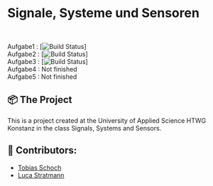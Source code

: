 <h1 align="left">
  Signale, Systeme und Sensoren
</h1>
<br>

Aufgabe1 : [![Build Status](https://travis-ci.org/Tobias-Schoch/Uno.svg?branch=master)]
<br>
Aufgabe2 : [![Build Status](https://travis-ci.org/Tobias-Schoch/Uno.svg?branch=master)]
<br>
Aufgabe3 : [![Build Status](https://travis-ci.org/Tobias-Schoch/Uno.svg?branch=master)] 
<br>
Aufgabe4 : Not finished
<br>
Aufgabe5 : Not finished
<br>

## 📦 The Project

This is a project created at the University of Applied Science HTWG Konstanz in the class Signals, Systems and Sensors. 
<br>

## 🐧 Contributors:

* [Tobias Schoch](https://github.com/tobias-schoch)
* [Luca Stratmann](https://github.com/m1negam3)

<br>
